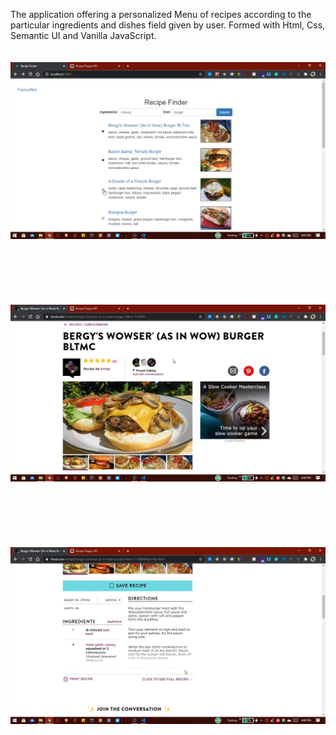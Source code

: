 The application offering a personalized Menu of recipes according to the particular ingredients and dishes field given by user. Formed with Html, Css, Semantic UI and Vanilla JavaScript.
<br><br><br>
![](./image1.png)
<br><br><br><br><br><br><br>
![](./image2.png)
<br><br><br><br><br><br><br>
![](./image3.png)
